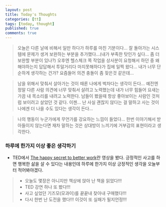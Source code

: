 ```yaml
---
layout: post
title: Today's Thoughts
categories: [tt]
tags: [today, thought]
published: true
comments: true
---
```


> 오늘은 다른 날에 비해서 일만 하다가 하루를 마친 기분이다...
> 잘 돌아가는 시스템에 문제가 생겨 보완하는 부분을 추가했다...(내가 부족한 탓인가 싶다... 좀 더 보완할 부분이 있나?)
> 오후엔 헬스체크 쪽 작업을 상사분이 요청해서 하던 중 왜 해야하는지 답답해서 투덜거리다 마지못해하다가 집에 일찍 왔다...
> 내가 너무 단순하게 생각하는 건가? 요즘들어 의견 충돌이 좀 잦은것 같은데... 

> 남을 위해서 맞춰서 살아가는 것이 때론 나에게 벅차다는 생각이 든다...
> 예전엔 정말 다른 사람 의견에 너무 맞춰서 살려고 노력했는데 내가 너무 힘들어 요새는 가끔 내 목소리를 내려고 노력한다.
> 남들이 봤을때 항상 좋아보이는 사람인 것처럼 보이려고 살았던 것 같다.
> 이젠... 난 사실 괜찮지 않다는 걸 말하고 사는 것이 나에겐 더 나을 수도 있다는 생각이 든다...

> 나의 행동이 누군가에게 무언가를 강요하는 느낌이 들었다...
> 한번 이야기해서 받아들이지 않는다면 재차 말하는 것은 상대방이 느끼기에 거부감의 표현이라고 생각한다.

### 하루에 한가지 이상 좋은 생각하기
- TED에서 [The happy secret to better work](https://www.ted.com/talks/shawn_achor_the_happy_secret_to_better_work?referrer=playlist-the_most_popular_talks_of_all)란 영상을 봤다.
긍정적인 사고를 하면 행복한 삶을 살 수 있다는 내용인데 하루에 한가지 이상 긍정적인 생각을 오늘부터 적어봐야겠다.
> - 오늘도 몇장은 아니지만 책상에 앉아 난 책을 읽었다!!!
> - TED 강연 하나 또 봤다!!!
> - 사고 싶었던 기즈모(모과이)를 끝끝내 찾아내 구매했다!!!
> - 다시 한번 난 도전을 했다!!! 이것이 또 실패가 될지언정!!!
